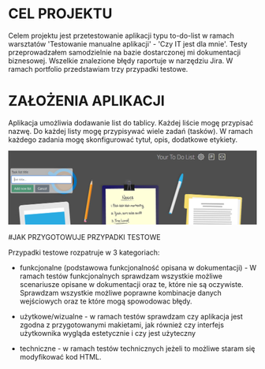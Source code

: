 # CEL PROJEKTU
Celem projektu jest przetestowanie aplikacji typu to-do-list w ramach warsztatów 'Testowanie manualne aplikacji' - 'Czy IT jest dla mnie'. Testy przeprowadzałem samodzielnie na bazie dostarczonej mi dokumentacji biznesowej. Wszelkie znalezione błędy raportuje w narzędziu Jira. W ramach portfolio przedstawiam trzy przypadki testowe.


# ZAŁOŻENIA APLIKACJI
Aplikacja umożliwia dodawanie list do tablicy. Każdej liście mogę przypisać nazwę. Do każdej listy mogę przypisywać wiele zadań (tasków). W ramach każdego zadania mogę skonfigurować tytuł, opis, dodatkowe etykiety.

![image](https://github.com/PatrykStencel/Projekt/blob/main/img/1.png)

#JAK PRZYGOTOWUJE PRZYPADKI TESTOWE

Przypadki testowe rozpatruje w 3 kategoriach:

* funkcjonalne (podstawowa funkcjonalność opisana w dokumentacji) - W ramach testów funkcjonalnych sprawdzam wszystkie możliwe scenariusze opisane w dokumentacji oraz te, które nie są oczywiste. Sprawdzam wszystkie możliwe poprawne kombinacje danych wejściowych oraz te które mogą spowodowac błędy.

* użytkowe/wizualne - w ramach testów sprawdzam czy aplikacja jest zgodna z przygotowanymi makietami, jak również czy interfejs użytkownika wygląda estetycznie i czy jest użyteczny

* techniczne - w ramach testów technicznych jeżeli to możliwe staram się modyfikować kod HTML.
